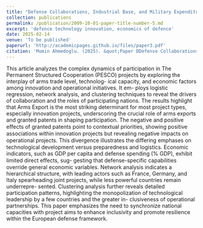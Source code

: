 ```yaml
---
title: "Defense Collaborations, Industrial Base, and Military Expenditure: A Network and Econometric Analysis of Economic Growth in the EU"
collection: publications
permalink: /publication/2009-10-01-paper-title-number-5.md
excerpt: 'defence technology innovation, economics of defence'
date: 2025-02-14
venue: 'To be published'
paperurl: 'http://academicpages.github.io/files/paper3.pdf'
citation: 'Mumin Ahmedoglu. (2025). &quot;Paper DDefense Collaborations, Industrial Base, and Military Expenditure: A Network and Econometric Analysis of Economic Growth in the EU.&quot; <i> - </i>.'
---
```


This article analyzes the complex dynamics of participation in The Permanent Structured Cooperation (PESCO) projects by exploring the interplay of arms trade level, technolog- ical capacity, and economic factors among innovation and operational initiatives. It em- ploys logistic regression, network analysis, and clustering techniques to reveal the drivers of collaboration and the roles of participating nations. The results highlight that Arms Export is the most striking determinant for most project types, especially innovation projects, underscoring the crucial role of arms exports and granted patents in shaping participation. The negative and positive eﬀects of granted patents point to contextual priorities, showing positive associations within innovation projects but revealing negative impacts on operational projects. This divergence illustrates the diﬀering emphases on technological development versus preparedness and logistics. Economic indicators, such as GDP per capita and defense spending (% GDP), exhibit limited direct eﬀects, sug- gesting that defense-specific capabilities override general economic variables. Network analysis indicates a hierarchical structure, with leading actors such as France, Germany, and Italy spearheading joint projects, while less powerful countries remain underrepre- sented. Clustering analysis further reveals detailed participation patterns, highlighting the monopolization of technological leadership by a few countries and the greater in- clusiveness of operational partnerships. This paper emphasizes the need to synchronize national capacities with project aims to enhance inclusivity and promote resilience within the European defense framework.

